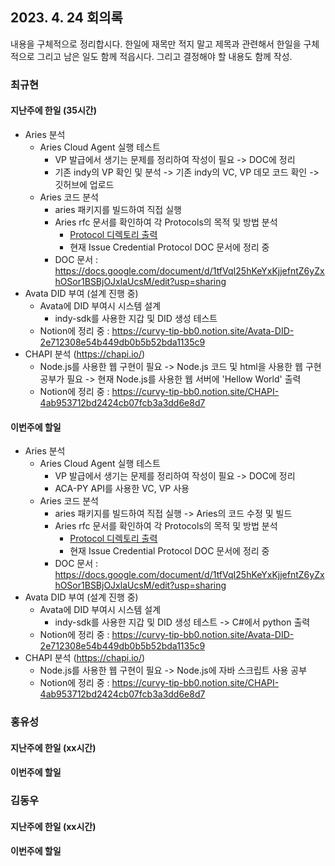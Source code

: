 ## 2023. 4. 24 회의록

내용을 구체적으로 정리합시다. 한일에 재목만 적지 말고 제목과 관련해서 한일을 구체적으로 그리고 남은 일도 함께 적읍시다. 그리고 결정해야 할 내용도 함께 작성. 

### 최규현

#### 지난주에 한일 (35시간)
  - Aries 분석
    - Aries Cloud Agent 실행 테스트
      - VP 발급에서 생기는 문제를 정리하여 작성이 필요 -> DOC에 정리
      - 기존 indy의 VP 확인 및 분석 -> 기존 indy의 VC, VP 데모 코드 확인 -> 깃허브에 업로드
    - Aries 코드 분석
      - aries 패키지를 빌드하여 직접 실행
      - Aries rfc 문서를 확인하여 각 Protocols의 목적 및 방법 분석
        - [Protocol 디렉토리 출력](/HyperledgerAries/aries-python-test/README.md) 
        - 현재  Issue Credential Protocol DOC 문서에 정리 중
      - DOC 문서 : https://docs.google.com/document/d/1tfVqI25hKeYxKjjefntZ6yZxhOSor1BSBjOJxlaUcsM/edit?usp=sharing
  - Avata DID 부여 (설계 진행 중)
    - Avata에 DID 부여시 시스템 설계
      - indy-sdk를 사용한 지갑 및 DID 생성 테스트
    - Notion에 정리 중 : https://curvy-tip-bb0.notion.site/Avata-DID-2e712308e54b449db0b5b52bda1135c9
  - CHAPI 분석 (https://chapi.io/)
    - Node.js를 사용한 웹 구현이 필요 -> Node.js 코드 및 html을 사용한 웹 구현 공부가 필요 -> 현재 Node.js를 사용한 웹 서버에 'Hellow World' 출력
    - Notion에 정리 중 : https://curvy-tip-bb0.notion.site/CHAPI-4ab953712bd2424cb07fcb3a3dd6e8d7

#### 이번주에 할일
  - Aries 분석
    - Aries Cloud Agent 실행 테스트
      - VP 발급에서 생기는 문제를 정리하여 작성이 필요 -> DOC에 정리
      - ACA-PY API를 사용한 VC, VP 사용  
    - Aries 코드 분석
      - aries 패키지를 빌드하여 직접 실행 -> Aries의 코드 수정 및 빌드
      - Aries rfc 문서를 확인하여 각 Protocols의 목적 및 방법 분석
        - [Protocol 디렉토리 출력](/HyperledgerAries/aries-python-test/README.md) 
        - 현재  Issue Credential Protocol DOC 문서에 정리 중
      - DOC 문서 : https://docs.google.com/document/d/1tfVqI25hKeYxKjjefntZ6yZxhOSor1BSBjOJxlaUcsM/edit?usp=sharing
  - Avata DID 부여 (설계 진행 중)
    - Avata에 DID 부여시 시스템 설계
      - indy-sdk를 사용한 지갑 및 DID 생성 테스트 -> C#에서 python 출력
    - Notion에 정리 중 : https://curvy-tip-bb0.notion.site/Avata-DID-2e712308e54b449db0b5b52bda1135c9
  - CHAPI 분석 (https://chapi.io/)
    - Node.js를 사용한 웹 구현이 필요 -> Node.js에 자바 스크립트 사용 공부
    - Notion에 정리 중 : https://curvy-tip-bb0.notion.site/CHAPI-4ab953712bd2424cb07fcb3a3dd6e8d7


### 홍유성

#### 지난주에 한일 (xx시간)



#### 이번주에 할일


### 김동우

#### 지난주에 한일 (xx시간)



#### 이번주에 할일
